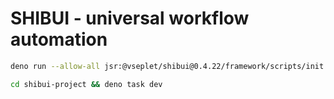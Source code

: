 # SHIBUI - universal workflow automation

```sh
deno run --allow-all jsr:@vseplet/shibui@0.4.22/framework/scripts/init
```

```sh
cd shibui-project && deno task dev
```
